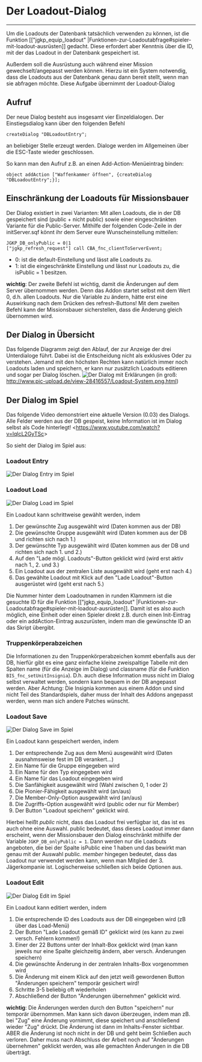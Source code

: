 # Der Loadout-Dialog
***
Um die Loadouts der Datenbank tatsächlich verwenden zu können, ist die Funktion [["jgkp_equip_loadout" |Funktionen-zur-Loadoutabfrage#spieler-mit-loadout-ausrüsten]] gedacht. Diese erfordert aber Kenntnis über die ID, mit der das Loadout in der Datenbank gespeichert ist.

Außerdem soll die Ausrüstung auch während einer Mission gewechselt/angepasst werden können. Hierzu ist ein System notwendig, dass die Loadouts aus der Datenbank genau dann bereit stellt, wenn man sie abfragen möchte. Diese Aufgabe übernimmt der Loadout-Dialog

## Aufruf
Der neue Dialog besteht aus insgesamt vier Einzeldialogen. 
Der Einstiegsdialog kann über den folgenden Befehl
```SQF
createDialog "DBLoadoutEntry";
```
an beliebiger Stelle erzeugt werden. Dialoge werden im Allgemeinen über die ESC-Taste wieder geschlossen.

So kann man den Aufruf z.B. an einen Add-Action-Menüeintrag binden:
```SQF
object addAction ["Waffenkammer öffnen", {createDialog "DBLoadoutEntry";}];
```

## Einschränkung der Loadouts für Missionsbauer

Der Dialog existiert in zwei Varianten: Mit allen Loadouts, die in der DB gespeichert sind (public + nicht public) sowie einer eingeschränkten Variante für die Public-Server. Mithilfe der folgenden Code-Zeile in der initServer.sqf könnt ihr dem Server eure Wunscheinstellung mitteilen:
```SQF
JGKP_DB_onlyPublic = 0|1
["jgkp_refresh_request"] call CBA_fnc_clientToServerEvent;
```
* 0: ist die default-Einstellung und lässt alle Loadouts zu.
* 1: ist die eingeschränkte Einstellung und lässt nur Loadouts zu, die isPublic = 1 besitzen.

**wichtig**: Der zweite Befehl ist wichtig, damit die Änderungen auf dem Server übernommen werden. Denn das Addon startet selbst mit dem Wert 0, d.h. allen Loadouts. Nur die Variable zu ändern, hätte erst eine Auswirkung nach dem Drücken des refresh-Buttons! Mit dem zweiten Befehl kann der Missionsbauer sicherstellen, dass die Änderung gleich übernommen wird.

## Der Dialog in Übersicht
Das folgende Diagramm zeigt den Ablauf, der zur Anzeige der drei Unterdialoge führt. Dabei ist die Entscheidung nicht als exklusives Oder zu verstehen. Jemand mit den höchsten Rechten kann natürlich immer noch Loadouts laden und speichern, er kann nur zusätzlich Loadouts editieren und sogar per Dialog löschen.
![Der Dialog mit Erklärungen](http://www11.pic-upload.de/26.09.15/aohpaq7s6w8c.png)
(in groß: http://www.pic-upload.de/view-28416557/Loadout-System.png.html)

## Der Dialog im Spiel
Das folgende Video demonstriert eine aktuelle Version (0.03) des Dialogs. Alle Felder werden aus der DB gespeist, keine Information ist im Dialog selbst als Code hinterlegt!
<<https://www.youtube.com/watch?v=lqlcL2GyTSc>>

So sieht der Dialog im Spiel aus:
### Loadout Entry
![Der Dialog Entry im Spiel](http://www11.pic-upload.de/26.09.15/onkpentfw.png)

### Loadout Load
![Der Dialog Load im Spiel](http://www11.pic-upload.de/26.09.15/n2jcliifvjt.png)

Ein Loadout kann schrittweise gewählt werden, indem
 1. Der gewünschte Zug ausgewählt wird (Daten kommen aus der DB)
 2. Die gewünschte Gruppe ausgewählt wird (Daten kommen aus der DB und richten sich nach 1.)
 3. Der gewünschte Typ ausgewählt wird (Daten kommen aus der DB und richten sich nach 1. und 2.)
 4. Auf den "Lade mögl. Loadouts"-Button geklickt wird (wird erst aktiv nach 1., 2. und 3.)
 5. Ein Loadout aus der zentralen Liste ausgewählt wird (geht erst nach 4.)
 6. Das gewählte Loadout mit Klick auf den "Lade Loadout"-Button ausgerüstet wird (geht erst nach 5.)


Die Nummer hinter dem Loadoutnamen in runden Klammern ist die gesuchte ID für die Funktion [["jgkp_equip_loadout" |Funktionen-zur-Loadoutabfrage#spieler-mit-loadout-ausrüsten]]. Damit ist es also auch möglich, eine Einheit oder einen Spieler direkt z.B. durch einen Init-Eintrag oder ein addAction-Eintrag auszurüsten, indem man die gewünschte ID an das Skript übergibt. 

### Truppenkörperabzeichen

Die Informationen zu den Truppenkörperabzeichen kommt ebenfalls aus der DB, hierfür gibt es eine ganz einfache kleine zweispaltige Tabelle mit den Spalten name (für die Anzeige im Dialog) und classname (für die Funktion `BIS_fnc_setUnitInsignia`). D.h. auch diese Information muss nicht im Dialog selbst verwaltet werden, sondern kann bequem in der DB angepasst werden. Aber Achtung: Die Insignia kommen aus einem Addon und sind nicht Teil des Standardspiels, daher muss der Inhalt des Addons angepasst werden, wenn man sich andere Patches wünscht.

### Loadout Save
![Der Dialog Save im Spiel](http://i.imgur.com/VfMaNfl.png)

Ein Loadout kann gespeichert werden, indem
 1. Der entsprechende Zug aus dem Menü ausgewählt wird (Daten ausnahmsweise fest im DB verankert...)
 2. Ein Name für die Gruppe eingegeben wird
 3. Ein Name für den Typ eingegeben wird
 4. Ein Name für das Loadout eingegeben wird
 5. Die Sanfähigkeit ausgewählt wird (Wahl zwischen 0, 1 oder 2)
 6. Die Pionier-Fähigkeit ausgewählt wird (an/aus)
 7. Die Member-Only-Option ausgewählt wird (an/aus)
 8. Die Zugriffs-Option ausgewählt wird (public oder nur für Member)
 9. Der Button "Loadout speichern" geklickt wird.

Hierbei heißt *public* nicht, dass das Loadout frei verfügbar ist, das ist es auch ohne eine Auswahl. public bedeutet, dass dieses Loadout immer dann erscheint, wenn der Missionsbauer den Dialog einschränkt mithilfe der Variable ``JGKP_DB_onlyPublic = 1``. Dann werden nur die Loadouts angeboten, die bei der Spalte isPublic eine 1 haben und das bewirkt man genau mit der Auswahl public. *member* hingegen bedeutet, dass das Loadout nur verwendet werden kann, wenn man Mitglied der 3. Jägerkompanie ist. Logischerweise schließen sich beide Optionen aus.

### Loadout Edit
![Der Dialog Edit im Spiel](http://i.imgur.com/DJTvm9q.png)

Ein Loadout kann editiert werden, indem
 1. Die entsprechende ID des Loadouts aus der DB eingegeben wird (zB über das Load-Menü)
 2. Der Button "Lade Loadout gemäß ID" geklickt wird (es kann zu zwei versch. Fehlern kommen!)
 3. Einer der 22 Buttons unter der Inhalt-Box geklickt wird (man kann jeweils nur eine Spalte gleichzeitig ändern, aber versch. Änderungen speichern)
 4. Die gewünschte Änderung in der zentralen Inhalts-Box vorgenommen wird
 5. Die Änderung mit einem Klick auf den jetzt weiß gewordenen Button "Änderungen speichern" temporär gesichert wird!
 6. Schritte 3-5 beliebig oft wiederholen
 7. Abschließend der Button "Änderungen übernehmen" geklickt wird.

**wichtig**: Die Änderungen werden durch den Button "speichern" nur temporär übernommen. Man kann sich davon überzeugen, indem man zB. bei "Zug" eine Änderung vornimmt, diese speichert und anschließend wieder "Zug" drückt. Die Änderung ist dann im Inhalts-Fenster sichtbar. ABER die Änderung ist noch nicht in der DB und geht beim Schließen auch verloren. Daher muss nach Abschluss der Arbeit noch auf "Änderungen übernehmen" geklickt werden, was alle gemachten Änderungen in die DB überträgt.
